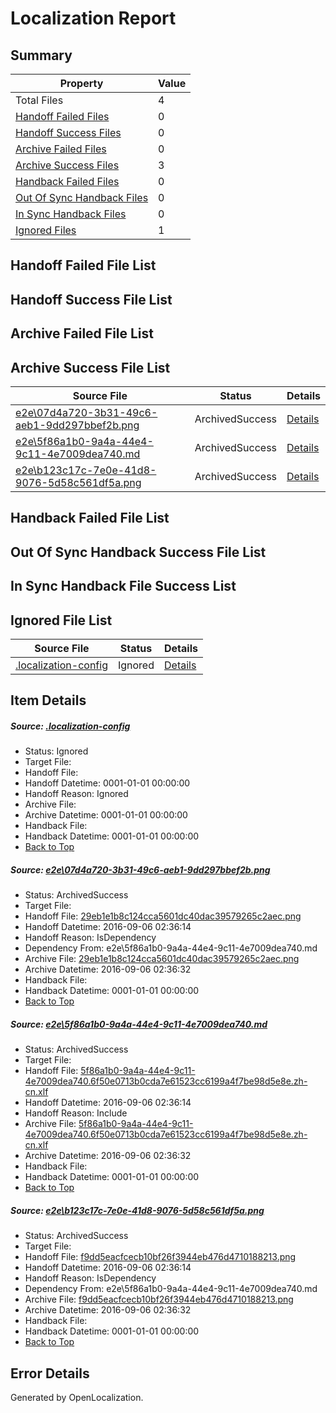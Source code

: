 # <a name='report-top'></a> Localization Report

## Summary
 Property | Value 
 -------- | ----- 
 Total Files | 4
[ Handoff Failed Files ](#handoff-failed-list)| 0
[ Handoff Success Files ](#handoff-success-list)| 0
[ Archive Failed Files ](#archive-failed-list)| 0
[ Archive Success Files ](#archive-success-list)| 3
[ Handback Failed Files ](#handback-failed-list)| 0
[ Out Of Sync Handback Files ](#outofsync-handback-success-list)| 0
[ In Sync Handback Files ](#insync-handback-success-list)| 0
[ Ignored Files ](#ignored-list)| 1

## <a name='handoff-failed-list'></a> Handoff Failed File List

## <a name='handoff-success-list'></a> Handoff Success File List

## <a name='archive-failed-list'></a> Archive Failed File List

## <a name='archive-success-list'></a> Archive Success File List
 Source File | Status | Details 
 ----------- | ------ | ------- 
 [e2e\07d4a720-3b31-49c6-aeb1-9dd297bbef2b.png](https://github.com/OpenLocalizationTestOrg/ol-test0/blob/e8d33224d0ea51b5ddcf8720c9331da939d82d6a/e2e/07d4a720-3b31-49c6-aeb1-9dd297bbef2b.png) | ArchivedSuccess | [Details](#29eb1e1b8c124cca5601dc40dac39579265c2aec1)
 [e2e\5f86a1b0-9a4a-44e4-9c11-4e7009dea740.md](https://github.com/OpenLocalizationTestOrg/ol-test0/blob/e8d33224d0ea51b5ddcf8720c9331da939d82d6a/e2e/5f86a1b0-9a4a-44e4-9c11-4e7009dea740.md) | ArchivedSuccess | [Details](#bc94907708735ae0265714d456a315ab49e764c12)
 [e2e\b123c17c-7e0e-41d8-9076-5d58c561df5a.png](https://github.com/OpenLocalizationTestOrg/ol-test0/blob/e8d33224d0ea51b5ddcf8720c9331da939d82d6a/e2e/b123c17c-7e0e-41d8-9076-5d58c561df5a.png) | ArchivedSuccess | [Details](#f9dd5eacfcecb10bf26f3944eb476d47101882133)

## <a name='handback-failed-list'></a> Handback Failed File List

## <a name='outofsync-handback-success-list'></a> Out Of Sync Handback Success File List

## <a name='insync-handback-success-list'></a> In Sync Handback File Success List

## <a name='ignored-list'></a> Ignored File List
 Source File | Status | Details 
 ----------- | ------ | ------- 
 [.localization-config](https://github.com/OpenLocalizationTestOrg/ol-test0/blob/e8d33224d0ea51b5ddcf8720c9331da939d82d6a/.localization-config) | Ignored | [Details](#3d4f252ac210baf56311d7e97dcc2db10974dbd20)

## Item Details
##### <a name='3d4f252ac210baf56311d7e97dcc2db10974dbd20'></a> Source: [.localization-config](https://github.com/OpenLocalizationTestOrg/ol-test0/blob/e8d33224d0ea51b5ddcf8720c9331da939d82d6a/.localization-config)
* Status: Ignored
* Target File: 
* Handoff File: 
* Handoff Datetime: 0001-01-01 00:00:00
* Handoff Reason: Ignored
* Archive File: 
* Archive Datetime: 0001-01-01 00:00:00
* Handback File: 
* Handback Datetime: 0001-01-01 00:00:00
* [Back to Top](#report-top)

##### <a name='29eb1e1b8c124cca5601dc40dac39579265c2aec1'></a> Source: [e2e\07d4a720-3b31-49c6-aeb1-9dd297bbef2b.png](https://github.com/OpenLocalizationTestOrg/ol-test0/blob/e8d33224d0ea51b5ddcf8720c9331da939d82d6a/e2e/07d4a720-3b31-49c6-aeb1-9dd297bbef2b.png)
* Status: ArchivedSuccess
* Target File: 
* Handoff File: [29eb1e1b8c124cca5601dc40dac39579265c2aec.png](https://github.com/OpenLocalizationTestOrg/ol-test0-handoff/blob/93af611ecf9c84d6e635f26ec2a17ae06b161e2a/ol-handoff/OpenLocalizationTestOrg/ol-test0-zhcn/ci/ht/29eb1e1b8c124cca5601dc40dac39579265c2aec.png)
* Handoff Datetime: 2016-09-06 02:36:14
* Handoff Reason: IsDependency
* Dependency From: e2e\5f86a1b0-9a4a-44e4-9c11-4e7009dea740.md
* Archive File: [29eb1e1b8c124cca5601dc40dac39579265c2aec.png](https://github.com/OpenLocalizationTestOrg/ol-test0-handoff/blob/9a5c1ce84fcdc8ee0a33b919285bc4f3d3544542/ol-archive/OpenLocalizationTestOrg/ol-test0-zhcn/ci/ht/29eb1e1b8c124cca5601dc40dac39579265c2aec.png)
* Archive Datetime: 2016-09-06 02:36:32
* Handback File: 
* Handback Datetime: 0001-01-01 00:00:00
* [Back to Top](#report-top)

##### <a name='bc94907708735ae0265714d456a315ab49e764c12'></a> Source: [e2e\5f86a1b0-9a4a-44e4-9c11-4e7009dea740.md](https://github.com/OpenLocalizationTestOrg/ol-test0/blob/e8d33224d0ea51b5ddcf8720c9331da939d82d6a/e2e/5f86a1b0-9a4a-44e4-9c11-4e7009dea740.md)
* Status: ArchivedSuccess
* Target File: 
* Handoff File: [5f86a1b0-9a4a-44e4-9c11-4e7009dea740.6f50e0713b0cda7e61523cc6199a4f7be98d5e8e.zh-cn.xlf](https://github.com/OpenLocalizationTestOrg/ol-test0-handoff/blob/93af611ecf9c84d6e635f26ec2a17ae06b161e2a/ol-handoff/OpenLocalizationTestOrg/ol-test0-zhcn/ci/ht/5f86a1b0-9a4a-44e4-9c11-4e7009dea740.6f50e0713b0cda7e61523cc6199a4f7be98d5e8e.zh-cn.xlf)
* Handoff Datetime: 2016-09-06 02:36:14
* Handoff Reason: Include
* Archive File: [5f86a1b0-9a4a-44e4-9c11-4e7009dea740.6f50e0713b0cda7e61523cc6199a4f7be98d5e8e.zh-cn.xlf](https://github.com/OpenLocalizationTestOrg/ol-test0-handoff/blob/9a5c1ce84fcdc8ee0a33b919285bc4f3d3544542/ol-archive/OpenLocalizationTestOrg/ol-test0-zhcn/ci/ht/5f86a1b0-9a4a-44e4-9c11-4e7009dea740.6f50e0713b0cda7e61523cc6199a4f7be98d5e8e.zh-cn.xlf)
* Archive Datetime: 2016-09-06 02:36:32
* Handback File: 
* Handback Datetime: 0001-01-01 00:00:00
* [Back to Top](#report-top)

##### <a name='f9dd5eacfcecb10bf26f3944eb476d47101882133'></a> Source: [e2e\b123c17c-7e0e-41d8-9076-5d58c561df5a.png](https://github.com/OpenLocalizationTestOrg/ol-test0/blob/e8d33224d0ea51b5ddcf8720c9331da939d82d6a/e2e/b123c17c-7e0e-41d8-9076-5d58c561df5a.png)
* Status: ArchivedSuccess
* Target File: 
* Handoff File: [f9dd5eacfcecb10bf26f3944eb476d4710188213.png](https://github.com/OpenLocalizationTestOrg/ol-test0-handoff/blob/93af611ecf9c84d6e635f26ec2a17ae06b161e2a/ol-handoff/OpenLocalizationTestOrg/ol-test0-zhcn/ci/ht/f9dd5eacfcecb10bf26f3944eb476d4710188213.png)
* Handoff Datetime: 2016-09-06 02:36:14
* Handoff Reason: IsDependency
* Dependency From: e2e\5f86a1b0-9a4a-44e4-9c11-4e7009dea740.md
* Archive File: [f9dd5eacfcecb10bf26f3944eb476d4710188213.png](https://github.com/OpenLocalizationTestOrg/ol-test0-handoff/blob/9a5c1ce84fcdc8ee0a33b919285bc4f3d3544542/ol-archive/OpenLocalizationTestOrg/ol-test0-zhcn/ci/ht/f9dd5eacfcecb10bf26f3944eb476d4710188213.png)
* Archive Datetime: 2016-09-06 02:36:32
* Handback File: 
* Handback Datetime: 0001-01-01 00:00:00
* [Back to Top](#report-top)


## Error Details

Generated by OpenLocalization.
